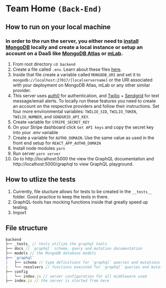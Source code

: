 # Team Home `(Back-End)`

## How to run on your local machine

### In order to the run the server, you either need to [install MongoDB](https://docs.mongodb.com/v3.2/administration/install-community/) locally and create a local instance or setup an account on a DaaS like [MongoDB Atlas](https://docs.atlas.mongodb.com/getting-started/) or [mLab](https://docs.mlab.com/connecting/).

1. From root directory `cd backend`
2. Create a file called `.env`. Learn about these files [here](https://medium.freecodecamp.org/nodejs-custom-env-files-in-your-apps-fa7b3e67abe1).
3. Inside that file create a variable called `MONGODB_URI` and set it to `mongodb://localhost:27017/[localservername]` or the URI associated with your deployment on MongoDB Atlas, mLab or any other similar provider.
4. This server uses [auth0](https://auth0.com/) for authentication, and [Twilio](https://www.twilio.com/) + [Sendgrid](https://sendgrid.com/) for text message/email alerts. To locally run these features you need to create an account on the respective providers and follow their instructions. Set four more environmental variables: `TWILIO_SID`, `TWILIO_TOKEN`, `TWILIO_NUMBER`, and `SENDGRID_API_KEY`.
5. Create variable for `STRIPE_SECRET_KEY`
6. On your Stripe dashboard click `Get API keys` and copy the secret key into your .env variable
7. Create a variable for `AUTH0_DOMAIN`. Use the same value as used in the front end setup for `REACT_APP_AUTH0_DOMAIN`
8. Install node modules `yarn`
9. Run server `yarn server`
10. Go to http://localhost:5000 the view the GraphQL documentation and http://localhost:5000/graphql to view GraphQL playground.

## How to utlize the tests

1. Currently, file stucture allows for tests to be created in the `__tests__` folder. Good practice to keep the tests in there.
2. GraphQL-tools has mocking functions inside that greatly speed up testing.
3. Import

## File structure

```javascript
backend
├── _tests_ // tests utilize the graphql tools
├── docs // `graphql` schema, query and mutation documentation
├── models // the MongoDB database models
├── `graphql`
|   ├── schema // type definitions for `graphql` queries and mutations
|   └── resolvers // functions executed for `graphql` queries and mutations
├── config
|   └── index.js // server configuration for all middleware used
├── index.js // the server is started from here

```
